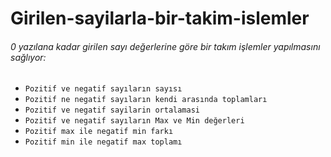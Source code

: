 # Girilen-sayilarla-bir-takim-islemler
###### 0 yazılana kadar girilen sayı değerlerine göre bir takım işlemler yapılmasını sağlıyor:

- `Pozitif ve negatif sayıların sayısı`
- `Pozitif ne negatif sayıların kendi arasında toplamları`
- `Pozitif ve negatif sayilarin ortalamasi`
- `Pozitif ve negatif sayıların Max ve Min değerleri`
- `Pozitif max ile negatif min farkı`
- `Pozitif min ile negatif max toplamı`
